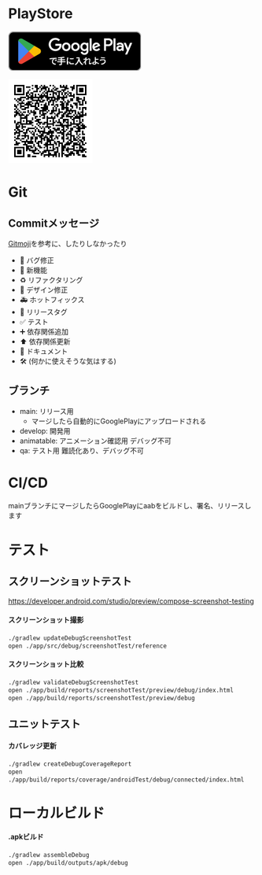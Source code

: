 # PlayStore
[![ToPlayStore](play_store_image/GetItOnGooglePlay_Badge_Web_color_Japanese.png)](https://play.google.com/store/apps/details?id=com.akaiyukiusagi.quicktodo)  

![ToPlayStoreQR](play_store_image/todo_app_download.png)

# Git
## Commitメッセージ
[Gitmoji](https://gitmoji.dev/)を参考に、したりしなかったり

- 🐛 バグ修正
- 🚀 新機能
- ♻️ リファクタリング
- 🎨 デザイン修正
- 🚑 ホットフィックス
- 🔖 リリースタグ
- ✅ テスト
- ➕ 依存関係追加
- ⬆️ 依存関係更新
- 📝 ドキュメント
- 🛠️ (何かに使えそうな気はする)

## ブランチ
- main: リリース用
  - マージしたら自動的にGooglePlayにアップロードされる
- develop: 開発用
- animatable: アニメーション確認用 デバッグ不可
- qa: テスト用 難読化あり、デバッグ不可


# CI/CD
mainブランチにマージしたらGooglePlayにaabをビルドし、署名、リリースします


# テスト
## スクリーンショットテスト
https://developer.android.com/studio/preview/compose-screenshot-testing  

#### スクリーンショット撮影
```
./gradlew updateDebugScreenshotTest
open ./app/src/debug/screenshotTest/reference
```

#### スクリーンショット比較
```
./gradlew validateDebugScreenshotTest
open ./app/build/reports/screenshotTest/preview/debug/index.html
open ./app/build/reports/screenshotTest/preview/debug
```

## ユニットテスト
#### カバレッジ更新
```
./gradlew createDebugCoverageReport
open ./app/build/reports/coverage/androidTest/debug/connected/index.html
```

# ローカルビルド
#### .apkビルド
```
./gradlew assembleDebug
open ./app/build/outputs/apk/debug
```
